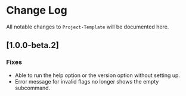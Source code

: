 # Change Log
All notable changes to `Project-Template` will be documented here.

## [1.0.0-beta.2]
### Fixes
- Able to run the help option or the version option without setting up.
- Error message for invalid flags no longer shows the empty subcommand.